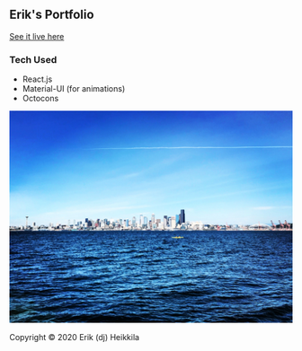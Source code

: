 ## Erik's Portfolio

[See it live here](https://erik-hei.github.io/#/)

### Tech Used
* React.js
* Material-UI (for animations)
* Octocons


![](./city.jpg)

Copyright © 2020 Erik (dj) Heikkila

